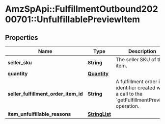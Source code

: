 # AmzSpApi::FulfillmentOutbound20200701::UnfulfillablePreviewItem

## Properties
Name | Type | Description | Notes
------------ | ------------- | ------------- | -------------
**seller_sku** | **String** | The seller SKU of the item. | 
**quantity** | [**Quantity**](Quantity.md) |  | 
**seller_fulfillment_order_item_id** | **String** | A fulfillment order item identifier created with a call to the &#x60;getFulfillmentPreview&#x60; operation. | 
**item_unfulfillable_reasons** | [**StringList**](StringList.md) |  | [optional] 

